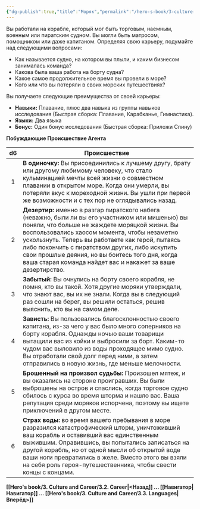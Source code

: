 ```yaml
---
{"dg-publish":true,"title":"Моряк","permalink":"/hero-s-book/3-culture-and-career/careers/sailor/","dgPassFrontmatter":true}
---
```


Вы работали на корабле, который мог быть торговым, наемным, военным или пиратским судном. Вы могли быть матросом, помощником или даже капитаном. Определяя свою карьеру, подумайте над следующими вопросами:

- Как называется судно, на котором вы плыли, и каким бизнесом занималась команда?
- Какова была ваша работа на борту судна?
- Какое самое продолжительное время вы провели в море?
- Кого или что вы потеряли в своих морских путешествиях?

Вы получаете следующие преимущества от своей карьеры:

- **Навыки:** Плавание, плюс два навыка из группы навыков исследования (Быстрая сборка: Плавание, Карабканье, Гимнастика).
- **Языки:** Два языка
- **Бонус:** Один бонус исследования (Быстрая сборка: Приложи Спину)

**Побуждающие Происшествие Агента**

| d6  | Происшествие                                                                                                                                                                                                                                                                                                                                                                                                                 |
| :-: | ---------------------------------------------------------------------------------------------------------------------------------------------------------------------------------------------------------------------------------------------------------------------------------------------------------------------------------------------------------------------------------------------------------------------------- |
|  1  | **В одиночку:** Вы присоединились к лучшему другу, брату или другому любимому человеку, что стало кульминацией мечты всей жизни о совместном плавании в открытом море. Когда они умерли, вы потеряли вкус к мореходной жизни. Вы ушли при первой же возможности и с тех пор не оглядывались назад.                                                                                                                           |
|  2  | **Дезертир:** именно в разгар пиратского набега (неважно, были ли вы его участником или мишенью) вы поняли, что больше не жаждете моряцкой жизни. Вы воспользовались хаосом момента, чтобы незаметно ускользнуть. Теперь вы работаете как герой, пытаясь либо покончить с пиратством других, либо искупить свои прошлые деяния, но вы боитесь того дня, когда ваша старая команда найдет вас и накажет за ваше дезертирство. |
|  3  | **Забытый:** Вы очнулись на борту своего корабля, не помня, кто вы такой. Хотя другие моряки утверждали, что знают вас, вы их не знали. Когда вы в следующий раз сошли на берег, вы решили остаться, решив выяснить, кто вы на самом деле.                                                                                                                                                                                   |
|  4  | **Зависть:** Вы пользовались благосклонностью своего капитана, из-за чего у вас было много соперников на борту корабля. Однажды ночью ваши товарищи вытащили вас из койки и выбросили за борт. Каким-то чудом вас выловило из воды проходящее мимо судно. Вы отработали свой долг перед ними, а затем отправились в новую жизнь, где меньше мелочности.                                                                      |
|  5  | **Брошенный на произвол судьбы:** Произошел мятеж, и вы оказались на стороне проигравших. Вы были выброшены на остров и спаслись, когда торговое судно сбилось с курса во время шторма и нашло вас. Ваша репутация среди моряков испорчена, поэтому вы ищете приключений в другом месте.                                                                                                                                     |
|  6  | **Страх воды:** во время вашего пребывания в море разразился катастрофический шторм, уничтоживший ваш корабль и оставивший вас единственным выжившим. Оправившись, вы попытались записаться на другой корабль, но от одной мысли об открытой воде ваши ноги превратились в желе. Вместо этого вы взяли на себя роль героя-путешественника, чтобы свести концы с концами.                                                     |
**[[Hero's book/3. Culture and Career/3.2. Career\|<Назад]] ... [[Навигатор\|Навигатор]] ... [[Hero's book/3. Culture and Career/3.3. Languages\|Вперёд>]]**